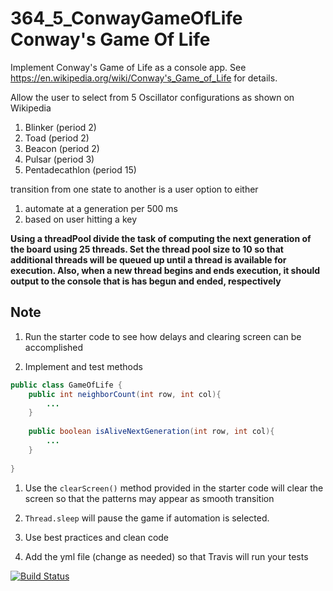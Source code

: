 # 364_5_ConwayGameOfLife Conway's Game Of Life 

Implement Conway's Game of Life as a console app. See  https://en.wikipedia.org/wiki/Conway's_Game_of_Life for details.

Allow the user to select from 5 Oscillator configurations as shown on Wikipedia

1. Blinker (period 2)
1. Toad (period 2)	
1. Beacon (period 2)	
1. Pulsar (period 3)	
1. Pentadecathlon (period 15)	

transition from one state to another is a user option to either
1. automate at a generation per 500 ms
2. based on user hitting a key

__Using a threadPool divide the task of computing the next generation of the board using 25 threads. Set the thread pool size to 10 so that additional threads will be queued up until a thread  is available for execution. Also, when a new thread begins and ends execution, it should output to the console that is has begun and ended, respectively__

## Note

1. Run the starter code to see how delays and clearing screen can be accomplished

2. Implement and test methods 
```java
public class GameOfLife {
    public int neighborCount(int row, int col){
        ...
    }    
    
    public boolean isAliveNextGeneration(int row, int col){
        ...
    }
    
} 
```
1. Use the `clearScreen()` method provided in the starter code will clear the screen so that the patterns may appear as smooth transition

1. `Thread.sleep` will pause the game if automation is selected.

1. Use best practices and clean code
1. Add the yml file (change as needed) so that Travis will run your tests


[![Build Status](https://travis-ci.org/MCO364-1/hw4-profyoni.svg?branch=master)](https://travis-ci.org/MCO364-1/hw4-profyoni)

